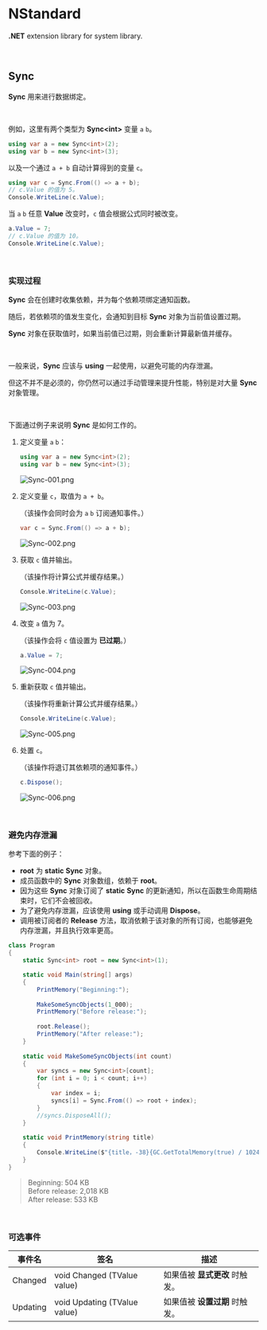 # NStandard

**.NET** extension library for system library.

<br/>

## Sync

**Sync** 用来进行数据绑定。

<br/>

例如，这里有两个类型为 **Sync\<int\>** 变量 `a` `b`。

```csharp
using var a = new Sync<int>(2);
using var b = new Sync<int>(3);
```

以及一个通过 `a + b` 自动计算得到的变量 `c`。

```csharp
using var c = Sync.From(() => a + b);
// c.Value 的值为 5。
Console.WriteLine(c.Value);
```

当 `a` `b` 任意 **Value** 改变时，`c` 值会根据公式同时被改变。

```csharp
a.Value = 7;
// c.Value 的值为 10。
Console.WriteLine(c.Value);
```

<br/>

### 实现过程

**Sync** 会在创建时收集依赖，并为每个依赖项绑定通知函数。

随后，若依赖项的值发生变化，会通知到目标 **Sync** 对象为当前值设置过期。

**Sync** 对象在获取值时，如果当前值已过期，则会重新计算最新值并缓存。

<br/>

一般来说，**Sync** 应该与 **using** 一起使用，以避免可能的内存泄漏。

但这不并不是必须的，你仍然可以通过手动管理来提升性能，特别是对大量 **Sync** 对象管理。

<br/>

下面通过例子来说明 **Sync** 是如何工作的。

1. 定义变量 `a` `b`：

   ```csharp
   using var a = new Sync<int>(2);
   using var b = new Sync<int>(3);
   ```

   ![Sync-001.png](https://github.com/zmjack/NStandard/blob/master/docs/images/Sync-001.png?raw=true)

2. 定义变量 `c`，取值为 `a + b`。

   （该操作会同时会为 `a` `b` 订阅通知事件。）

   ```csharp
   var c = Sync.From(() => a + b);
   ```
   
   ![Sync-002.png](https://github.com/zmjack/NStandard/blob/master/docs/images/Sync-002.png?raw=true)
   
3. 获取 `c` 值并输出。

   （该操作将计算公式并缓存结果。）

   ```csharp
   Console.WriteLine(c.Value);
   ```

   ![Sync-003.png](https://github.com/zmjack/NStandard/blob/master/docs/images/Sync-003.png?raw=true)

4. 改变 `a` 值为 7。

   （该操作会将 `c` 值设置为 **已过期**。）

   ```csharp
   a.Value = 7;
   ```

   ![Sync-004.png](https://github.com/zmjack/NStandard/blob/master/docs/images/Sync-004.png?raw=true)

5. 重新获取 `c` 值并输出。

   （该操作将重新计算公式并缓存结果。）

   ```csharp
   Console.WriteLine(c.Value);
   ```

   ![Sync-005.png](https://github.com/zmjack/NStandard/blob/master/docs/images/Sync-005.png?raw=true)
   
6. 处置 `c`。

   （该操作将退订其依赖项的通知事件。）
   
   ```csharp
   c.Dispose();
   ```

   ![Sync-006.png](https://github.com/zmjack/NStandard/blob/master/docs/images/Sync-006.png?raw=true)

<br/>

### 避免内存泄漏

参考下面的例子：

- **root** 为 **static** **Sync** 对象。
- 成员函数中的 **Sync** 对象数组，依赖于 **root**。
- 因为这些 **Sync** 对象订阅了 **static** **Sync** 的更新通知，所以在函数生命周期结束时，它们不会被回收。
- 为了避免内存泄漏，应该使用 **using** 或手动调用 **Dispose**。
- 调用被订阅者的 **Release** 方法，取消依赖于该对象的所有订阅，也能够避免内存泄漏，并且执行效率更高。

```csharp
class Program
{
    static Sync<int> root = new Sync<int>(1);

    static void Main(string[] args)
    {
        PrintMemory("Beginning:");
        
        MakeSomeSyncObjects(1_000);
        PrintMemory("Before release:");
        
        root.Release();
        PrintMemory("After release:");
    }
    
    static void MakeSomeSyncObjects(int count)
    {
        var syncs = new Sync<int>[count];
        for (int i = 0; i < count; i++)
        {
            var index = i;
            syncs[i] = Sync.From(() => root + index);
        }
        //syncs.DisposeAll();
    }
    
    static void PrintMemory(string title)
    {
        Console.WriteLine($"{title，-38}{GC.GetTotalMemory(true) / 1024:N0} KB");
    }
}
```

> Beginning:                            504 KB<br/>
> Before release:                       2,018 KB<br/>
> After release:                        533 KB

<br/>

### 可选事件

| 事件名   | 签名                         | 描述                           |
| -------- | ---------------------------- | ------------------------------ |
| Changed  | void Changed (TValue value)  | 如果值被 **显式更改** 时触发。 |
| Updating | void Updating (TValue value) | 如果值被 **设置过期** 时触发。 |

